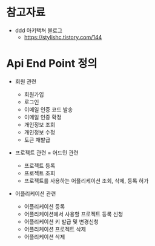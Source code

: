 # 참고자료

- ddd 아키택쳐 블로그 
  - https://stylishc.tistory.com/144
  

# Api End Point 정의
- 회원 관련
  - 회원가입
  - 로그인
  - 이메일 인증 코드 발송
  - 이메일 인증 확정
  - 개인정보 조회
  - 개인정보 수정
  - 토큰 재발급
  
- 프로젝트 관련 = 어드민 관련
  - 프로젝트 등록
  - 프로젝트 조회
  - 프로젝트를 사용하는 어플리케이션 조회, 삭제, 등록 허가

- 어플리케이션 관련
  - 어플리케이션 등록
  - 어플리케이션에서 사용할 프로젝트 등록 신청
  - 어플리케이션 키 발급 및 변경신청
  - 어플리케이션 프로젝트 삭제
  - 어플리케이션 삭제


